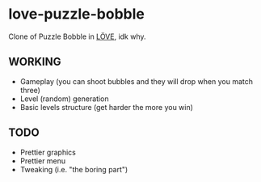 love-puzzle-bobble
==================

Clone of Puzzle Bobble in [LÖVE](www.love2d.org "It's free!"), idk why.


WORKING
-------
- Gameplay (you can shoot bubbles and they will drop when you match three)
- Level (random) generation
- Basic levels structure (get harder the more you win)


TODO
----
- Prettier graphics
- Prettier menu
- Tweaking
(i.e. "the boring part")